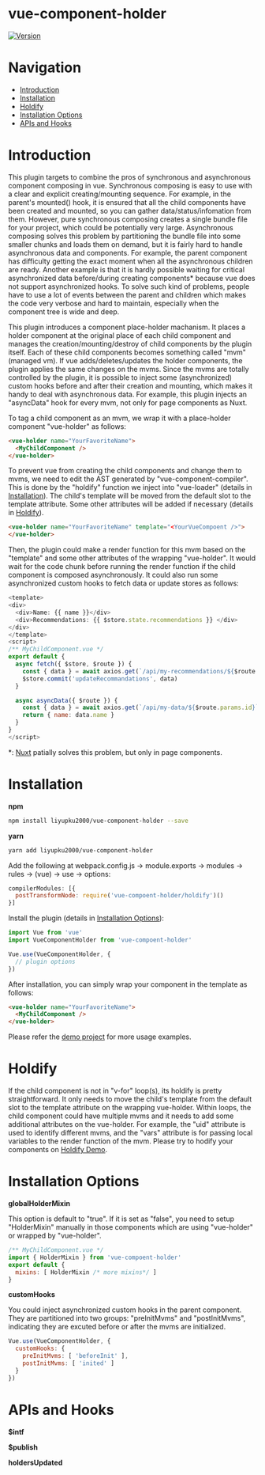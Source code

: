 # vue-component-holder

[![Version](https://img.shields.io/npm/v/vue-component-holder.svg)](https://www.npmjs.com/package/vue-component-holder)

# Navigation

- [Introduction](#Introduction)
- [Installation](#Installation)
- [Holdify](#Holdify)
- [Installation Options](#Installation_Options)
- [APIs and Hooks](#APIs\sand\sHooks)

# Introduction

This plugin targets to combine the pros of synchronous and asynchronous component composing in vue. Synchronous composing is easy to use with a clear and explicit creating/mounting sequence. For example, in the parent's mounted() hook, it is ensured that all the child components have been created and mounted, so you can gather data/status/infomation from them. However, pure synchronous composing creates a single bundle file for your project, which could be potentially very large. Asynchronous composing solves this problem by partitioning the bundle file into some smaller chunks and loads them on demand, but it is fairly hard to handle asynchronous data and components. For example, the parent component has difficulty getting the exact moment when all the asynchronous children are ready. Another example is that it is hardly possible waiting for critical asynchronized data before/during creating components* because vue does not support asynchronized hooks. To solve such kind of problems, people have to use a lot of events between the parent and children which makes the code very verbose and hard to maintain, especially when the component tree is wide and deep.

This plugin introduces a component place-holder machanism. It places a holder component at the original place of each child component and manages the creation/mounting/destroy of child components by the plugin itself. Each of these child components becomes something called "mvm" (managed vm). If vue adds/deletes/updates the holder components, the plugin applies the same changes on the mvms. Since the mvms are totally controlled by the plugin, it is possible to inject some (asynchronized) custom hooks before and after their creation and mounting, which makes it handy to deal with asynchronous data. For example, this plugin injects an "asyncData" hook for every mvm, not only for page components as Nuxt.

To tag a child component as an mvm, we wrap it with a place-holder component "vue-holder" as follows:

```html
<vue-holder name="YourFavoriteName">
  <MyChildComponent />
</vue-holder>
```

To prevent vue from creating the child components and change them to mvms, we need to edit the AST generated by "vue-component-compiler". This is done by the "holdify" function we inject into "vue-loader" (details in [Installation](#Installation)). The child's template will be moved from the default slot to the template attribute. Some other attributes will be added if necessary (details in [Holdify](#Holdify)).

```html
<vue-holder name="YourFavoriteName" template="<YourVueCompoent />">
</vue-holder>
```

Then, the plugin could make a render function for this mvm based on the "template" and some other attributes of the wrapping "vue-holder". It would wait for the code chunk before running the render function if the child component is composed asynchronously. It could also run some asynchronized custom hooks to fetch data or update stores as follows:

```js
<template>
<div>
  <div>Name: {{ name }}</div>
  <div>Recommendations: {{ $store.state.recommendations }} </div>
</div>
</template>
<script>
/** MyChildComponent.vue */
export default {
  async fetch({ $store, $route }) {
    const { data } = await axios.get(`/api/my-recommendations/${$route.params.id}`)
    $store.commit('updateRecommandations', data)
  }

  async asyncData({ $route }) {
    const { data } = await axios.get(`/api/my-data/${$route.params.id}`)
    return { name: data.name }
  }
}
</script>
```


*: [Nuxt](https://nuxtjs.org/api/) patially solves this problem, but only in page components.


# Installation

**npm**

```bash
npm install liyupku2000/vue-component-holder --save
```

**yarn**

```bash
yarn add liyupku2000/vue-component-holder
```

Add the following at webpack.config.js -> module.exports -> modules -> rules -> (vue) -> use -> options:

```js
compilerModules: [{
  postTransformNode: require('vue-compoent-holder/holdify')()
}]
```

Install the plugin (details in [Installation Options](#Installation_Options)):

```js
import Vue from 'vue'
import VueComponentHolder from 'vue-compoent-holder'

Vue.use(VueComponentHolder, {
  // plugin options
})
```

After installation, you can simply wrap your component in the template as follows:

```html
<vue-holder name="YourFavoriteName">
  <MyChildComponent />
</vue-holder>
```

Please refer the [demo project](https://github.com/liyupku2000/vue-component-holder) for more usage examples.

# Holdify

If the child component is not in "v-for" loop(s), its holdify is pretty straightforward. It only needs to move the child's template from the default slot to the template attribute on the wrapping vue-holder. Within loops, the child component could have multiple mvms and it needs to add some additional attributes on the vue-holder. For example, the "uid" attribute is used to identify different mvms, and the "vars" attribute is for passing local variables to the render function of the mvm. Please try to hodify your components on [Holdify Demo](https://github.com/liyupku2000/vue-component-holder).

# Installation Options

**globalHolderMixin**

This option is default to "true". If it is set as "false", you need to setup "HolderMixin" manually in those components which are using "vue-holder" or wrapped by "vue-holder".

```js
/** MyChildComponent.vue */
import { HolderMixin } from 'vue-compoent-holder'
export default {
  mixins: [ HolderMixin /* more mixins*/ ]
}
```

**customHooks**

You could inject asynchronized custom hooks in the parent component. They are partitioned into two groups: "preInitMvms" and "postInitMvms", indicating they are excuted before or after the mvms are initialized.

```js
Vue.use(VueComponentHolder, {
  customHooks: {
    preInitMvms: [ 'beforeInit' ],
    postInitMvms: [ 'inited' ]
  }
})
```

# APIs and Hooks

**$intf**

**$publish**

**holdersUpdated**